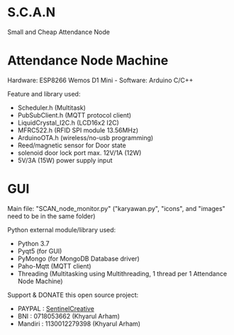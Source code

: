 # S.C.A.N
 Small and Cheap Attendance Node

# Attendance Node Machine
Hardware: ESP8266 Wemos D1 Mini - Software: Arduino C/C++

Feature and library used:
 - Scheduler.h (Multitask)
 - PubSubClient.h (MQTT protocol client)
 - LiquidCrystal_I2C.h (LCD16x2 I2C)
 - MFRC522.h (RFID SPI module 13.56MHz)
 - ArduinoOTA.h (wireless/no-usb programming)
 - Reed/magnetic sensor for Door state
 - solenoid door lock port max. 12V/1A (12W)
 - 5V/3A (15W) power supply input

# GUI
Main file: "SCAN_node_monitor.py" ("karyawan.py", "icons", and "images" need to be in the same folder)

Python external module/library used:
 - Python 3.7
 - Pyqt5 (for GUI)
 - PyMongo (for MongoDB Database driver)
 - Paho-Mqtt (MQTT client)
 - Threading (Multitasking using Multithreading, 1 thread per 1 Attendance Node Machine)

Support & DONATE this open source project: 
  - PAYPAL  : [SentinelCreative](https://www.paypal.me/sentinelcreative "PAYPAL")
  - BNI     : 0718053662 (Khyarul Arham)
  - Mandiri : 1130012279398 (Khyarul Arham)
